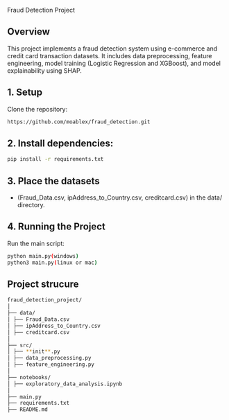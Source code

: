 Fraud Detection Project

## Overview

This project implements a fraud detection system using e-commerce and credit card transaction datasets. It includes data preprocessing, feature engineering, model training (Logistic Regression and XGBoost), and model explainability using SHAP.

## 1. Setup

Clone the repository:

```bash
https://github.com/moablex/fraud_detection.git
```

## 2. Install dependencies:

```bash
pip install -r requirements.txt
```

## 3. Place the datasets

- (Fraud_Data.csv, ipAddress_to_Country.csv, creditcard.csv) in the data/ directory.

## 4. Running the Project

Run the main script:

```bash
python main.py(windows)
python3 main.py(linux or mac)
```

## Project strucure

```bash
fraud_detection_project/
│
├── data/
│ ├── Fraud_Data.csv
│ ├── ipAddress_to_Country.csv
│ ├── creditcard.csv
│
├── src/
│ ├── **init**.py
│ ├── data_preprocessing.py
│ ├── feature_engineering.py
│
├── notebooks/
│ ├── exploratory_data_analysis.ipynb
│
├── main.py
├── requirements.txt
├── README.md
```

